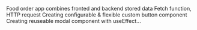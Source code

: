 Food order app combines fronted and backend stored data
Fetch function, HTTP request
Creating configurable & flexible custom button component
Creating reuseable modal component with useEffect...
